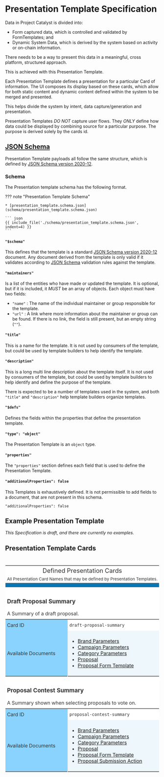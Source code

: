 # Presentation Template Specification

Data in Project Catalyst is divided into:

* Form captured data, which is controlled and validated by FormTemplates; and
* Dynamic System Data, which is derived by the system based on activity or on-chain information.

There needs to be a way to present this data in a meaningful, cross platform, structured approach.

This is achieved with this Presentation Template.

Each Presentation Template defines a presentation for a particular Card of information.
The UI composes its display based on these cards, which allow for both static content
and dynamic content defined within the system to be merged and presented.

This helps divide the system by intent, data capture/generation and presentation.

Presentation Templates *DO NOT* capture user flows.
They *ONLY* define how data could be displayed by combining source for a particular purpose.
The purpose is derived solely by the cards id.

## [JSON Schema][JSON Schema-2020-12]

Presentation Template payloads all follow the same structure,
which is defined by [JSON Schema version 2020-12][JSON Schema-2020-12].

### Schema

The Presentation template schema has the following format.

<!-- markdownlint-disable max-one-sentence-per-line -->
??? note "Presentation Template Schema"

    * [presentation_template.schema.json](schema/presentation_template.schema.json)

    ``` json
    {{ include_file('./schema/presentation_template.schema.json', indent=4) }}
    ```
<!-- markdownlint-enable max-one-sentence-per-line -->

#### `"$schema"`

This defines that the template is a standard [JSON Schema version 2020-12][JSON Schema-2020-12] document.
Any document derived from the template is only valid if it validates
according to [JSON Schema][JSON Schema-2020-12] validation rules against the template.

#### `"maintainers"`

Is a list of the entities who have made or updated the template.
It is optional, but if it is included, it *MUST* be an array of objects.
Each object must have two fields:

* `"name"` : The name of the individual maintainer or group responsible for the template.
* `"url"` : A link where more information about the maintainer or group can be found.
    If there is no link, the field is still present, but an empty string (`""`).

#### `"title"`

This is a name for the template.
It is not used by consumers of the template, but could be used by
template builders to help identify the template.

#### `"description"`

This is a long multi line description about the template itself.
It is not used by consumers of the template, but could be used by
template builders to help identify and define the purpose of the template.

There is expected to be a number of templates used in the system, and both
`"title"` and `"description"` help template builders organize templates.

#### `"$defs"`

Defines the fields within the properties that define the presentation template.

#### `"type": "object"`

The Presentation Template is an `object` type.

#### `"properties"`

The `"properties"` section defines each field that is used to define the Presentation Template.

#### `"additionalProperties": false`

This Templates is exhaustively defined.
It is not permissible to add fields to a document,
that are not present in this schema.

`"additionalProperties": false`

## Example Presentation Template

 *This Specification is draft, and there are currently no examples.*

## Presentation Template Cards

<!---HTML START-->
<!-- markdownlint-disable -->
<div id="cards_Unnamed" style="padding-left:0px;padding-right:0px;padding-top:10px;padding-bottom:10px;overflow-x:auto;overflow-y:auto;width:auto;height:auto;">
<style>
#cards_Unnamed table {
          font-family: -apple-system, BlinkMacSystemFont, 'Segoe UI', Roboto, Oxygen, Ubuntu, Cantarell, 'Helvetica Neue', 'Fira Sans', 'Droid Sans', Arial, sans-serif;
          -webkit-font-smoothing: antialiased;
          -moz-osx-font-smoothing: grayscale;
        }

#cards_Unnamed thead, tbody, tfoot, tr, td, th { border-style: none; }
 tr { background-color: transparent; }
#cards_Unnamed p { margin: 0; padding: 0; }
 #cards_Unnamed .gt_table { display: table; border-collapse: collapse; line-height: normal; margin-left: auto; margin-right: auto; color: #333333; font-size: 16px; font-weight: normal; font-style: normal; background-color: #FFFFFF; width: auto; border-top-style: solid; border-top-width: 2px; border-top-color: #5F5F5F; border-right-style: none; border-right-width: 2px; border-right-color: #D3D3D3; border-bottom-style: solid; border-bottom-width: 2px; border-bottom-color: #5F5F5F; border-left-style: none; border-left-width: 2px; border-left-color: #D3D3D3; }
 #cards_Unnamed .gt_caption { padding-top: 4px; padding-bottom: 4px; }
 #cards_Unnamed .gt_title { color: #333333; font-size: 125%; font-weight: initial; padding-top: 4px; padding-bottom: 4px; padding-left: 5px; padding-right: 5px; border-bottom-color: #FFFFFF; border-bottom-width: 0; }
 #cards_Unnamed .gt_subtitle { color: #333333; font-size: 85%; font-weight: initial; padding-top: 3px; padding-bottom: 5px; padding-left: 5px; padding-right: 5px; border-top-color: #FFFFFF; border-top-width: 0; }
 #cards_Unnamed .gt_heading { background-color: #FFFFFF; text-align: center; border-bottom-color: #FFFFFF; border-left-style: none; border-left-width: 1px; border-left-color: #D3D3D3; border-right-style: none; border-right-width: 1px; border-right-color: #D3D3D3; }
 #cards_Unnamed .gt_bottom_border { border-bottom-style: solid; border-bottom-width: 2px; border-bottom-color: #5F5F5F; }
 #cards_Unnamed .gt_col_headings { border-top-style: solid; border-top-width: 2px; border-top-color: #5F5F5F; border-bottom-style: solid; border-bottom-width: 2px; border-bottom-color: #5F5F5F; border-left-style: none; border-left-width: 1px; border-left-color: #D3D3D3; border-right-style: none; border-right-width: 1px; border-right-color: #D3D3D3; }
 #cards_Unnamed .gt_col_heading { color: #FFFFFF; background-color: #0076BA; font-size: 100%; font-weight: normal; text-transform: inherit; border-left-style: none; border-left-width: 1px; border-left-color: #D3D3D3; border-right-style: none; border-right-width: 1px; border-right-color: #D3D3D3; vertical-align: bottom; padding-top: 5px; padding-bottom: 5px; padding-left: 5px; padding-right: 5px; overflow-x: hidden; }
 #cards_Unnamed .gt_column_spanner_outer { color: #FFFFFF; background-color: #0076BA; font-size: 100%; font-weight: normal; text-transform: inherit; padding-top: 0; padding-bottom: 0; padding-left: 4px; padding-right: 4px; }
 #cards_Unnamed .gt_column_spanner_outer:first-child { padding-left: 0; }
 #cards_Unnamed .gt_column_spanner_outer:last-child { padding-right: 0; }
 #cards_Unnamed .gt_column_spanner { border-bottom-style: solid; border-bottom-width: 2px; border-bottom-color: #5F5F5F; vertical-align: bottom; padding-top: 5px; padding-bottom: 5px; overflow-x: hidden; display: inline-block; width: 100%; }
 #cards_Unnamed .gt_spanner_row { border-bottom-style: hidden; }
 #cards_Unnamed .gt_group_heading { padding-top: 8px; padding-bottom: 8px; padding-left: 5px; padding-right: 5px; color: #333333; background-color: #FFFFFF; font-size: 100%; font-weight: initial; text-transform: inherit; border-top-style: solid; border-top-width: 2px; border-top-color: #5F5F5F; border-bottom-style: solid; border-bottom-width: 2px; border-bottom-color: #5F5F5F; border-left-style: none; border-left-width: 1px; border-left-color: #D3D3D3; border-right-style: none; border-right-width: 1px; border-right-color: #D3D3D3; vertical-align: middle; text-align: left; }
 #cards_Unnamed .gt_empty_group_heading { padding: 0.5px; color: #333333; background-color: #FFFFFF; font-size: 100%; font-weight: initial; border-top-style: solid; border-top-width: 2px; border-top-color: #5F5F5F; border-bottom-style: solid; border-bottom-width: 2px; border-bottom-color: #5F5F5F; vertical-align: middle; }
 #cards_Unnamed .gt_from_md> :first-child { margin-top: 0; }
 #cards_Unnamed .gt_from_md> :last-child { margin-bottom: 0; }
 #cards_Unnamed .gt_row { padding-top: 8px; padding-bottom: 8px; padding-left: 5px; padding-right: 5px; margin: 10px; border-top-style: none; border-top-width: 1px; border-top-color: #D5D5D5; border-left-style: none; border-left-width: 1px; border-left-color: #D5D5D5; border-right-style: none; border-right-width: 1px; border-right-color: #D5D5D5; vertical-align: middle; overflow-x: hidden; }
 #cards_Unnamed .gt_stub { color: #333333; background-color: #89D3FE; font-size: 100%; font-weight: initial; text-transform: inherit; border-right-style: solid; border-right-width: 2px; border-right-color: #D5D5D5; padding-left: 5px; padding-right: 5px; }
 #cards_Unnamed .gt_stub_row_group { color: #333333; background-color: #FFFFFF; font-size: 100%; font-weight: initial; text-transform: inherit; border-right-style: solid; border-right-width: 2px; border-right-color: #D3D3D3; padding-left: 5px; padding-right: 5px; vertical-align: top; }
 #cards_Unnamed .gt_row_group_first td { border-top-width: 2px; }
 #cards_Unnamed .gt_row_group_first th { border-top-width: 2px; }
 #cards_Unnamed .gt_striped { color: #333333; background-color: #EDF7FC; }
 #cards_Unnamed .gt_table_body { border-top-style: solid; border-top-width: 2px; border-top-color: #5F5F5F; border-bottom-style: solid; border-bottom-width: 2px; border-bottom-color: #5F5F5F; }
 #cards_Unnamed .gt_sourcenotes { color: #333333; background-color: #FFFFFF; border-bottom-style: none; border-bottom-width: 2px; border-bottom-color: #D3D3D3; border-left-style: none; border-left-width: 2px; border-left-color: #D3D3D3; border-right-style: none; border-right-width: 2px; border-right-color: #D3D3D3; }
 #cards_Unnamed .gt_sourcenote { font-size: 90%; padding-top: 4px; padding-bottom: 4px; padding-left: 5px; padding-right: 5px; text-align: left; }
 #cards_Unnamed .gt_left { text-align: left; }
 #cards_Unnamed .gt_center { text-align: center; }
 #cards_Unnamed .gt_right { text-align: right; font-variant-numeric: tabular-nums; }
 #cards_Unnamed .gt_font_normal { font-weight: normal; }
 #cards_Unnamed .gt_font_bold { font-weight: bold; }
 #cards_Unnamed .gt_font_italic { font-style: italic; }
 #cards_Unnamed .gt_super { font-size: 65%; }
 #cards_Unnamed .gt_footnote_marks { font-size: 75%; vertical-align: 0.4em; position: initial; }
 #cards_Unnamed .gt_asterisk { font-size: 100%; vertical-align: 0; }

</style>
<table class="gt_table" data-quarto-disable-processing="false" data-quarto-bootstrap="false">
<thead>

  <tr class="gt_heading">
    <td colspan="2" class="gt_heading gt_title gt_font_normal">Defined Presentation Cards</td>
  </tr>
  <tr class="gt_heading">
    <td colspan="2" class="gt_heading gt_subtitle gt_font_normal gt_bottom_border">

All Presentation Card Names that may be defined by Presentation Templates.

</td>
  </tr>
<tr class="gt_col_headings">
  <th class="gt_col_heading gt_columns_bottom_border gt_left" rowspan="1" colspan="1" scope="col" id=""></th>
  <th class="gt_col_heading gt_columns_bottom_border gt_left" rowspan="1" colspan="1" scope="col" id="cards_Unnamed-Value"></th>
</tr>
</thead>
<tbody class="gt_table_body">
  <tr class="gt_group_heading_row">
    <th class="gt_group_heading" colspan="2"><h3>Draft Proposal Summary</h3>
<p>A Summary of a draft proposal.</th>
  </tr>
  <tr>
    <th class="gt_row gt_left gt_stub">Card ID</th>
    <td class="gt_row gt_left"><code>draft-proposal-summary</code></td>
  </tr>
  <tr>
    <th class="gt_row gt_left gt_stub">Available Documents</th>
    <td class="gt_row gt_left gt_striped"><ul>
<li><a href="../docs/brand_parameters/">Brand Parameters</a></li>
<li><a href="../docs/campaign_parameters/">Campaign Parameters</a></li>
<li><a href="../docs/category_parameters/">Category Parameters</a></li>
<li><a href="../docs/proposal/">Proposal</a></li>
<li><a href="../docs/proposal_form_template/">Proposal Form Template</a></li>
</ul>
</td>
  </tr>
  <tr class="gt_group_heading_row">
    <th class="gt_group_heading" colspan="2"><h3>Proposal Contest Summary</h3>
<p>A Summary shown when selecting proposals to vote on.</th>
  </tr>
  <tr>
    <th class="gt_row gt_left gt_stub">Card ID</th>
    <td class="gt_row gt_left"><code>proposal-contest-summary</code></td>
  </tr>
  <tr>
    <th class="gt_row gt_left gt_stub">Available Documents</th>
    <td class="gt_row gt_left gt_striped"><ul>
<li><a href="../docs/brand_parameters/">Brand Parameters</a></li>
<li><a href="../docs/campaign_parameters/">Campaign Parameters</a></li>
<li><a href="../docs/category_parameters/">Category Parameters</a></li>
<li><a href="../docs/proposal/">Proposal</a></li>
<li><a href="../docs/proposal_form_template/">Proposal Form Template</a></li>
<li><a href="../docs/proposal_submission_action/">Proposal Submission Action</a></li>
</ul>
</td>
  </tr>
</tbody>


</table>

</div>


<!-- markdownlint-enable -->
<!---HTML END-->

[JSON Schema-2020-12]: https://json-schema.org/draft/2020-12
